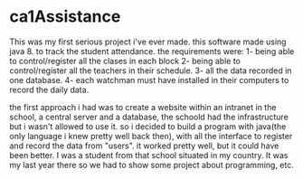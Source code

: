 # ca1Assistance
This was my first serious project i've ever made.
this software made using java 8. to track the student attendance.
the requirements were: 
  1- being able to control/register all the clases in each block
  2- being able to control/register all the teachers in their schedule. 
  3- all the data recorded in one database. 
  4- each watchman must have installed in their computers to record the daily data. 
  
 the first approach i had was to create a website within an intranet in the school, a central server and  a database, the schoold had the infrastructure but i wasn't allowed to use it. 
 so i decided to build a program with java(the only language i knew pretty well back then), with all the interface to register and record the data from "users".
 it worked pretty well, but it could have been better. I was a student from that school situated in my country. It was my last year there so we had to show some project about programming, etc.
